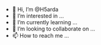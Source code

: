 - 👋 Hi, I’m @H5arda
- 👀 I’m interested in ...
- 🌱 I’m currently learning ...
- 💞️ I’m looking to collaborate on ...
- 📫 How to reach me ...

<!---
H5arda/H5arda is a ✨ special ✨ repository because its `README.md` (this file) appears on your GitHub profile.
You can click the Preview link to take a look at your changes.
--->
